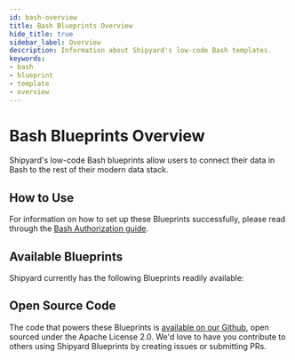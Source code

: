 ```yaml
---
id: bash-overview
title: Bash Blueprints Overview
hide_title: true
sidebar_label: Overview
description: Information about Shipyard's low-code Bash templates.
keywords:
- bash
- blueprint
- template
- overview
---
```


# Bash Blueprints Overview

Shipyard's low-code Bash blueprints allow users to connect their data in Bash to the rest of their modern data stack.

## How to Use
For information on how to set up these Blueprints successfully, please read through the [Bash Authorization guide](bash-authorization.md).

## Available Blueprints
Shipyard currently has the following Blueprints readily available: 

## Open Source Code
The code that powers these Blueprints is [available on our Github](https://www.gnu.org/software/bash/manual/bash.html), open sourced under the Apache License 2.0. We'd love to have you contribute to others using Shipyard Blueprints by creating issues or submitting PRs.
